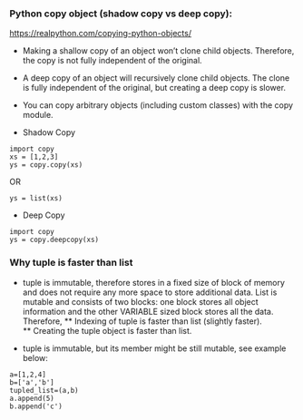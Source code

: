 ### Python copy object (shadow copy vs deep copy):
https://realpython.com/copying-python-objects/

* Making a shallow copy of an object won’t clone child objects. Therefore, the copy is not fully independent of the original.
* A deep copy of an object will recursively clone child objects. The clone is fully independent of the original, but creating a deep copy is slower.
* You can copy arbitrary objects (including custom classes) with the copy module.

* Shadow Copy
```
import copy
xs = [1,2,3]
ys = copy.copy(xs)
```
OR
```
ys = list(xs)
```

* Deep Copy
```
import copy
ys = copy.deepcopy(xs)
```

### Why tuple is faster than list
* tuple is immutable, therefore stores in a fixed size of block of memory and does not require any more space to store additional data. List is mutable and consists of two blocks: one block stores all object information and the other VARIABLE sized block stores all the data. Therefore,
** Indexing of tuple is faster than list (slightly faster).  
** Creating the tuple object is faster than list. 

* tuple is immutable, but its member might be still mutable, see example below:
```
a=[1,2,4]
b=['a','b']
tupled_list=(a,b)
a.append(5)
b.append('c')
```
